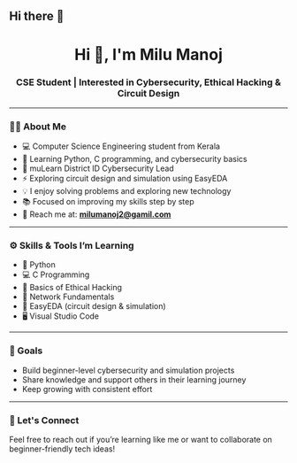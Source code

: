 ## Hi there 👋
<h1 align="center">Hi 👋, I'm Milu Manoj</h1>
<h3 align="center">CSE Student | Interested in Cybersecurity, Ethical Hacking & Circuit Design</h3>

---

### 🙋‍♂️ About Me

- 💻 Computer Science Engineering student from Kerala  
- 🧠 Learning Python, C programming, and cybersecurity basics  
- 🔐 muLearn District ID Cybersecurity Lead  
- ⚡ Exploring circuit design and simulation using EasyEDA  
- 💡 I enjoy solving problems and exploring new technology  
- 📚 Focused on improving my skills step by step  
- 📧 Reach me at: **milumanoj2@gamil.com**

---

### ⚙️ Skills & Tools I’m Learning

- 🐍 Python  
- 💻 C Programming  
- 🔐 Basics of Ethical Hacking  
- 📡 Network Fundamentals  
- 📐 EasyEDA (circuit design & simulation)  
- 🖥️ Visual Studio Code  

---

### 🎯 Goals

- Build beginner-level cybersecurity and simulation projects  
- Share knowledge and support others in their learning journey  
- Keep growing with consistent effort

---

### 🤝 Let's Connect

Feel free to reach out if you’re learning like me or want to collaborate on beginner-friendly tech ideas!


